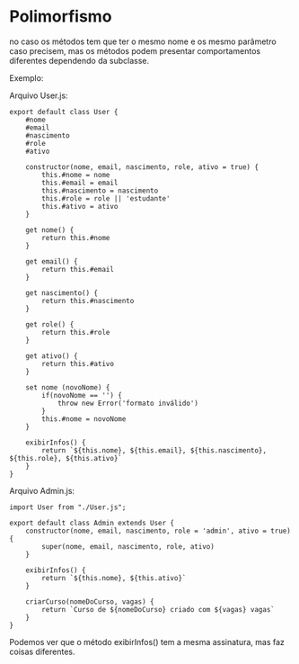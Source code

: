 # Polimorfismo

no caso os métodos tem que ter o mesmo nome e os mesmo parâmetro caso precisem, mas os métodos podem presentar comportamentos diferentes dependendo da subclasse.

Exemplo:

Arquivo User.js:

    export default class User {
        #nome
        #email
        #nascimento
        #role
        #ativo

        constructor(nome, email, nascimento, role, ativo = true) {
            this.#nome = nome
            this.#email = email
            this.#nascimento = nascimento
            this.#role = role || 'estudante'
            this.#ativo = ativo
        }

        get nome() {
            return this.#nome
        }

        get email() {
            return this.#email
        }

        get nascimento() {
            return this.#nascimento
        }

        get role() {
            return this.#role
        }

        get ativo() {
            return this.#ativo
        }

        set nome (novoNome) {
            if(novoNome == '') {
                throw new Error('formato inválido')
            }
            this.#nome = novoNome
        }

        exibirInfos() {
            return `${this.nome}, ${this.email}, ${this.nascimento}, ${this.role}, ${this.ativo}`
        }
    }

Arquivo Admin.js:

    import User from "./User.js";

    export default class Admin extends User {
        constructor(nome, email, nascimento, role = 'admin', ativo = true) {
            super(nome, email, nascimento, role, ativo)
        }

        exibirInfos() {
            return `${this.nome}, ${this.ativo}`
        }

        criarCurso(nomeDoCurso, vagas) {
            return `Curso de ${nomeDoCurso} criado com ${vagas} vagas`
        }
    }

Podemos ver que o método exibirInfos() tem a mesma assinatura, mas faz coisas diferentes.
